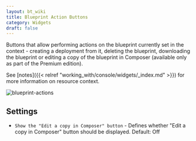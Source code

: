 ```yaml
---
layout: bt_wiki
title: Blueprint Action Buttons
category: Widgets
draft: false
---
```

Buttons that allow performing actions on the blueprint currently set in the context - creating a deployment from it, deleting the blueprint, downloading the blueprint or editing a copy of the blueprint in Composer (available only as part of the Premium edition).
 
See [notes]({{< relref "working_with/console/widgets/_index.md" >}}) for more information on resource context.  

![blueprint-actions]( /images/ui/widgets/blueprint-action-buttons.png )


## Settings

* `Show the "Edit a copy in Composer" button` - Defines whether "Edit a copy in Composer" button should be displayed. Default: Off
